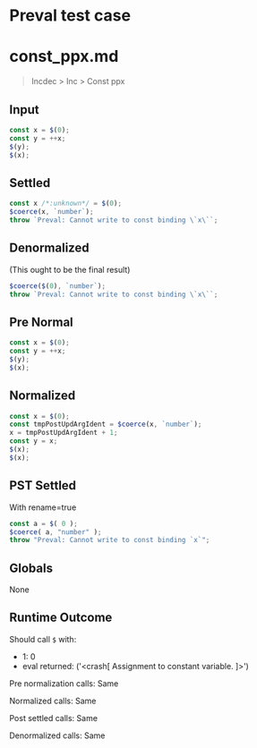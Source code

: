 # Preval test case

# const_ppx.md

> Incdec > Inc > Const ppx
>
>

## Input

`````js filename=intro
const x = $(0);
const y = ++x;
$(y);
$(x);
`````

## Settled


`````js filename=intro
const x /*:unknown*/ = $(0);
$coerce(x, `number`);
throw `Preval: Cannot write to const binding \`x\``;
`````

## Denormalized
(This ought to be the final result)

`````js filename=intro
$coerce($(0), `number`);
throw `Preval: Cannot write to const binding \`x\``;
`````

## Pre Normal


`````js filename=intro
const x = $(0);
const y = ++x;
$(y);
$(x);
`````

## Normalized


`````js filename=intro
const x = $(0);
const tmpPostUpdArgIdent = $coerce(x, `number`);
x = tmpPostUpdArgIdent + 1;
const y = x;
$(x);
$(x);
`````

## PST Settled
With rename=true

`````js filename=intro
const a = $( 0 );
$coerce( a, "number" );
throw "Preval: Cannot write to const binding `x`";
`````

## Globals

None

## Runtime Outcome

Should call `$` with:
 - 1: 0
 - eval returned: ('<crash[ Assignment to constant variable. ]>')

Pre normalization calls: Same

Normalized calls: Same

Post settled calls: Same

Denormalized calls: Same
